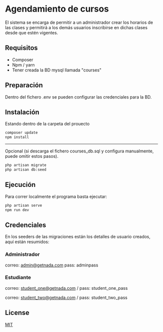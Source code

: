 # Agendamiento de cursos

El sistema se encarga de permitir a un administrador crear los horarios de las clases y permitirá a los demás usuarios inscribirse en dichas clases desde que estén vigentes.

## Requisitos

* Composer
* Npm / yarn
* Tener creada la BD mysql llamada "courses"

## Preparación

Dentro del fichero .env se pueden configurar las credenciales para la BD.

## Instalación

Estando dentro de la carpeta del prouecto 

```bash
composer update
npm install
```
--- 
Opcional (si descarga el fichero courses_db.sql y configura manualmente, puede omitir estos pasos).
```bash
php artisan migrate
php artisan db:seed
```

## Ejecución

Para correr localmente el programa basta ejecutar:

```bash
php artisan serve
npm run dev
```

## Credenciales
En los seeders de las migraciones están los detalles de usuario creados, aquí están resumidos:

### Administrador
correo: admin@getnada.com
pass: adminpass

### Estudiante
correo: student_one@getnada.com /
pass: student_one_pass

correo: student_two@getnada.com / pass: student_two_pass


## License
[MIT](https://choosealicense.com/licenses/mit/)